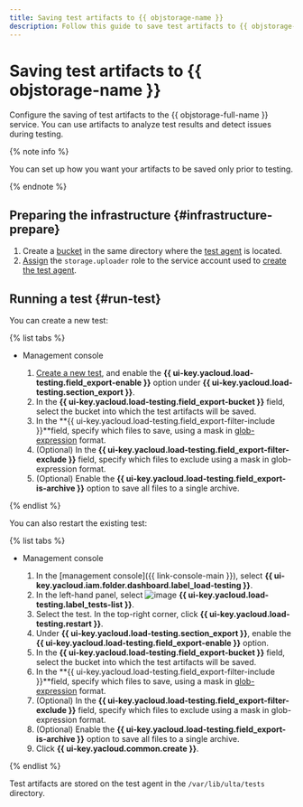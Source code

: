 ```yaml
---
title: Saving test artifacts to {{ objstorage-name }}
description: Follow this guide to save test artifacts to {{ objstorage-name }}.
---
```


# Saving test artifacts to {{ objstorage-name }}

Configure the saving of test artifacts to the {{ objstorage-full-name }} service. You can use artifacts to analyze test results and detect issues during testing.

{% note info %}

You can set up how you want your artifacts to be saved only prior to testing.

{% endnote %}

## Preparing the infrastructure {#infrastructure-prepare}

1. Create a [bucket](../../storage/concepts/bucket.md) in the same directory where the [test agent](../concepts/agent.md) is located.
1. [Assign](../../iam/operations/sa/assign-role-for-sa.md) the `storage.uploader` role to the service account used to [create the test agent](create-agent.md).

## Running a test {#run-test}

You can create a new test:

{% list tabs %}

- Management console

   1. [Create a new test](../quickstart.md#run-test), and enable the **{{ ui-key.yacloud.load-testing.field_export-enable }}** option under **{{ ui-key.yacloud.load-testing.section_export }}**.
   1. In the **{{ ui-key.yacloud.load-testing.field_export-bucket }}** field, select the bucket into which the test artifacts will be saved.
   1. In the **{{ ui-key.yacloud.load-testing.field_export-filter-include }}**field, specify which files to save, using a mask in [glob-expression](https://en.wikipedia.org/wiki/Glob_(programming)) format.
   1. (Optional) In the **{{ ui-key.yacloud.load-testing.field_export-filter-exclude }}** field, specify which files to exclude using a mask in glob-expression format.
   1. (Optional) Enable the **{{ ui-key.yacloud.load-testing.field_export-is-archive }}** option to save all files to a single archive.

{% endlist %}

You can also restart the existing test:

{% list tabs %}

- Management console

   1. In the [management console]({{ link-console-main }}), select **{{ ui-key.yacloud.iam.folder.dashboard.label_load-testing }}**.
   1. In the left-hand panel, select ![image](../../_assets/load-testing/test.svg) **{{ ui-key.yacloud.load-testing.label_tests-list }}**.
   1. Select the test. In the top-right corner, click **{{ ui-key.yacloud.load-testing.restart }}**.
   1. Under **{{ ui-key.yacloud.load-testing.section_export }}**, enable the **{{ ui-key.yacloud.load-testing.field_export-enable }}** option.
   1. In the **{{ ui-key.yacloud.load-testing.field_export-bucket }}** field, select the bucket into which the test artifacts will be saved.
   1. In the **{{ ui-key.yacloud.load-testing.field_export-filter-include }}**field, specify which files to save, using a mask in [glob-expression](https://en.wikipedia.org/wiki/Glob_(programming)) format.
   1. (Optional) In the **{{ ui-key.yacloud.load-testing.field_export-filter-exclude }}** field, specify which files to exclude using a mask in glob-expression format.
   1. (Optional) Enable the **{{ ui-key.yacloud.load-testing.field_export-is-archive }}** option to save all files to a single archive.
   1. Click **{{ ui-key.yacloud.common.create }}**.

{% endlist %}

Test artifacts are stored on the test agent in the `/var/lib/ulta/tests` directory.